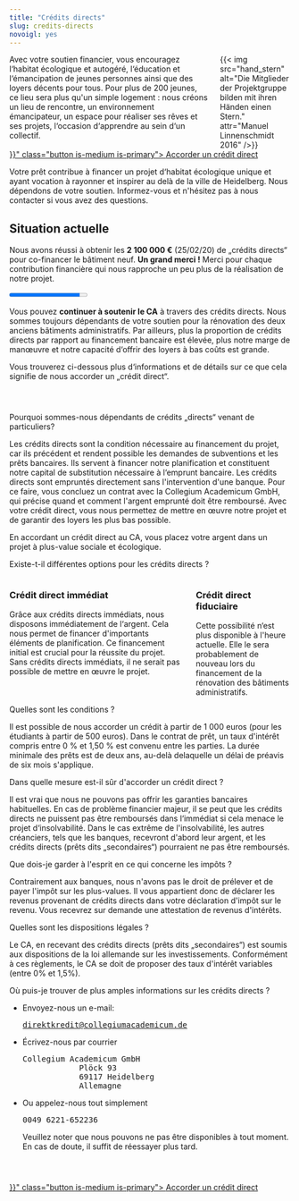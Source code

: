 ```yaml
---
title: "Crédits directs"
slug: credits-directs
novoigl: yes
---
```


<div class="columns">
  <div class="column">
    Avec votre soutien financier, vous encouragez l‘habitat écologique et autogéré, l‘éducation et l‘émancipation de jeunes personnes ainsi que des loyers décents pour tous. Pour plus de 200 jeunes, ce lieu sera plus qu'un simple logement : nous créons un lieu de rencontre, un environnement émancipateur, un espace pour réaliser ses rêves et ses projets, l‘occasion d‘apprendre au sein d‘un collectif.
  </div>
  <div class="column">
    {{< img src="hand_stern" alt="Die Mitglieder der Projektgruppe bilden mit ihren Händen einen Stern." attr="Manuel Linnenschmidt 2016" />}}
  </div>
</div>

<div class="buttons is-centered">
    <a href="{{< relref "/pages/unterstuetzen/direktkredit-geben" >}}" class="button is-medium is-primary">
        <span class="icon">
            <i class="icon-heart"></i>
        </span>
        <span>Accorder un crédit direct</span>
    </a>
</div>

Votre prêt contribue à financer un projet d‘habitat écologique unique et ayant vocation à rayonner et inspirer au delà de la ville de Heidelberg. Nous dépendons de votre soutien. Informez-vous et n'hésitez pas à nous contacter si vous avez des questions.

## Situation actuelle

Nous avons réussi à obtenir les **2 100 000 €** (25/02/20) de „crédits directs“ pour co-financer le bâtiment neuf. **Un grand merci !** Merci pour chaque contribution financière qui nous rapproche un peu plus de la réalisation de notre projet.

<progress class="progress is-large is-primary" value="2151" max="2386"></progress>

Vous pouvez **continuer à soutenir le CA** à travers des crédits directs. Nous sommes toujours dépendants de votre soutien pour la rénovation des deux anciens bâtiments administratifs. Par ailleurs, plus la proportion de crédits directs par rapport au financement bancaire est élevée, plus notre marge de manœuvre et notre capacité d‘offrir des loyers à bas coûts est grande.

Vous trouverez ci-dessous plus d‘informations et de détails sur ce que cela signifie de nous accorder un „crédit direct“.

<section style="margin-top: 4em;">
  <div class="message toggle is-active">
    <div class="message-header">
      <p>Pourquoi sommes-nous dépendants de crédits „directs“ venant de particuliers?</p>
    </div>
    <div class="message-body">
      <div class="message-content">
        <p>Les crédits directs sont la condition nécessaire au financement du projet, car ils précédent et rendent possible les demandes de subventions et les prêts bancaires. Ils servent à financer notre planification et constituent notre capital de substitution nécessaire à l‘emprunt bancaire. Les crédits directs sont empruntés directement sans l'intervention d'une banque. Pour ce faire, vous concluez un contrat avec la Collegium Academicum GmbH, qui précise quand et comment l'argent emprunté doit être remboursé. Avec votre crédit direct, vous nous permettez de mettre en œuvre notre projet et de garantir des loyers les plus bas possible.</p>
        <div class="notification is-primary"> En accordant un crédit direct au CA, vous placez votre argent dans un projet à plus-value sociale et écologique.</div>
      </div>
    </div>
  </div>
  <div class="message toggle">
    <div class="message-header">
      <p>Existe-t-il différentes options pour les crédits directs ?</p>
    </div>
    <div class="message-body">
      <div class="message-content">
      <div class="columns">
        <div class="column">
        <h3>Crédit direct immédiat</h3>
        Grâce aux crédits directs immédiats, nous disposons immédiatement de l‘argent. Cela nous permet de financer d'importants éléments de planification. Ce financement initial est crucial pour la réussite du projet. Sans crédits directs immédiats, il ne serait pas possible de mettre en œuvre le projet.
        </div>
        <div class="column">
        <h3>Crédit direct fiduciaire</h3>
		Cette possibilité n‘est plus disponible à l'heure actuelle. Elle le sera probablement de nouveau lors du financement de la rénovation des bâtiments administratifs.
        <!-- Treuhand-Direktkredite stehen uns erst zur Verfügung, sobald der Kauf des Grundstücks ansteht. Ab diesem Zeitpunkt ist die Bankfinanzierung gesichert und momentan in Aussicht stehende Fördermittel zugesagt. Treuhand-Direktkredit erhöhen unseren Eigenkapitalanteil gegenüber der Bank und sind daher ein wichtiger Baustein. Sie können jedoch die notwendige Initialfinanzierung nicht ermöglichen. -->
        </div>
      </div>
      </div>
    </div>
  </div>
  <div class="message toggle">
    <div class="message-header">
      <p>Quelles sont les conditions ?</p>
    </div>
    <div class="message-body">
      <div class="message-content">
      Il est possible de nous accorder un crédit à partir de 1 000 euros (pour les étudiants à partir de 500 euros). Dans le contrat de prêt, un taux d'intérêt compris entre 0 % et 1,50 % est convenu entre les parties. La durée minimale des prêts est de deux ans, au-delà delaquelle un délai de préavis de six mois s'applique.
      </div>
    </div>
  </div>
  <div class="message toggle">
    <div class="message-header">
      <p>Dans quelle mesure est-il sûr d'accorder un crédit direct ?</p>
    </div>
    <div class="message-body">
      <div class="message-content">
      Il est vrai que nous ne pouvons pas offrir les garanties bancaires habituelles. En cas de problème financier majeur, il se peut que les crédits directs ne puissent pas être remboursés dans l‘immédiat si cela menace le projet d‘insolvabilité. Dans le cas extrême de l'insolvabilité, les autres créanciers, tels que les banques, recevront d'abord leur argent, et les crédits directs (prêts dits „secondaires“) pourraient ne pas être remboursés.
      </div>
    </div>
  </div>
  <div class="message toggle">
    <div class="message-header">
      <p>Que dois-je garder à l'esprit en ce qui concerne les impôts ?</p>
    </div>
    <div class="message-body">
      <div class="message-content">
    Contrairement aux banques, nous n'avons pas le droit de prélever et de payer l'impôt sur les plus-values. Il vous appartient donc de déclarer les revenus provenant de crédits directs dans votre déclaration d'impôt sur le revenu. Vous recevrez sur demande une attestation de revenus d'intérêts.
      </div>
    </div>
  </div>
  <div class="message toggle">
    <div class="message-header">
      <p>Quelles sont les dispositions légales ?</p>
    </div>
    <div class="message-body">
      <div class="message-content">
      Le CA, en recevant des crédits directs (prêts dits „secondaires“) est soumis aux dispositions de la loi allemande sur les investissements. Conformément à ces règlements, le CA se doit de proposer des taux d'intérêt variables (entre 0% et 1,5%).
      </div>
    </div>
  </div>
  <div class="message toggle">
    <div class="message-header">
      <p>Où puis-je trouver de plus amples informations sur les crédits directs ?</p>
    </div>
    <div class="message-body">
      <div class="message-content">
        <ul>
          <li>Envoyez-nous un e-mail:
            <pre><a href="mailto:direktkredit@collegiumacademicum.de">direktkredit@collegiumacademicum.de</a></pre>
          </li>
          <li>Écrivez-nous par courrier
            <pre>Collegium Academicum GmbH
            Plöck 93
            69117 Heidelberg
            Allemagne</pre>
          </li>
          <li>Ou appelez-nous tout simplement
            <pre>0049 6221-652236</pre>
            <p> Veuillez noter que nous pouvons ne pas être disponibles à tout moment. En cas de doute, il suffit de réessayer plus tard.</p>
          </li>
        </ul>
      </div>
    </div>
  </div>
</section>

<div class="buttons is-centered" style="margin-top:4em;">
    <a href="{{< relref "/pages/unterstuetzen/direktkredit-geben" >}}" class="button is-medium is-primary">
        <span class="icon">
            <i class="icon-heart"></i>
        </span>
        <span>Accorder un crédit direct</span>
    </a>
</div>
